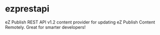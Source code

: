 # ezprestapi
eZ Publish REST API v1.2 content provider for updating eZ Publish Content Remotely. Great for smarter developers!
